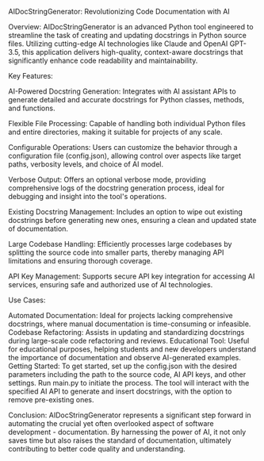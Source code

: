 AIDocStringGenerator: Revolutionizing Code Documentation with AI

Overview:
AIDocStringGenerator is an advanced Python tool engineered to streamline the task of creating and updating docstrings in Python source files. Utilizing cutting-edge AI technologies like Claude and OpenAI GPT-3.5, this application delivers high-quality, context-aware docstrings that significantly enhance code readability and maintainability.

Key Features:

AI-Powered Docstring Generation: Integrates with AI assistant APIs to generate detailed and accurate docstrings for Python classes, methods, and functions.

Flexible File Processing: Capable of handling both individual Python files and entire directories, making it suitable for projects of any scale.

Configurable Operations: Users can customize the behavior through a configuration file (config.json), allowing control over aspects like target paths, verbosity levels, and choice of AI model.

Verbose Output: Offers an optional verbose mode, providing comprehensive logs of the docstring generation process, ideal for debugging and insight into the tool's operations.

Existing Docstring Management: Includes an option to wipe out existing docstrings before generating new ones, ensuring a clean and updated state of documentation.

Large Codebase Handling: Efficiently processes large codebases by splitting the source code into smaller parts, thereby managing API limitations and ensuring thorough coverage.

API Key Management: Supports secure API key integration for accessing AI services, ensuring safe and authorized use of AI technologies.

Use Cases:

Automated Documentation: Ideal for projects lacking comprehensive docstrings, where manual documentation is time-consuming or infeasible.
Codebase Refactoring: Assists in updating and standardizing docstrings during large-scale code refactoring and reviews.
Educational Tool: Useful for educational purposes, helping students and new developers understand the importance of documentation and observe AI-generated examples.
Getting Started:
To get started, set up the config.json with the desired parameters including the path to the source code, AI API keys, and other settings. Run main.py to initiate the process. The tool will interact with the specified AI API to generate and insert docstrings, with the option to remove pre-existing ones.

Conclusion:
AIDocStringGenerator represents a significant step forward in automating the crucial yet often overlooked aspect of software development - documentation. By harnessing the power of AI, it not only saves time but also raises the standard of documentation, ultimately contributing to better code quality and understanding.